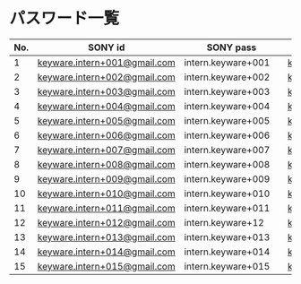 # パスワード一覧

| No.| SONY id | SONY pass | kaggle id | kaggle pass |
|---|-------------|----------|---|---|
| 1  | keyware.intern+001@gmail.com | intern.keyware+001　| keyware.intern+001@gmail.com | intern.keyware+001 |
| 2  | keyware.intern+002@gmail.com | intern.keyware+002　| keyware.intern+002@gmail.com | intern.keyware+002 |
| 3  | keyware.intern+003@gmail.com | intern.keyware+003　| keyware.intern+003@gmail.com | intern.keyware+003 |
| 4  | keyware.intern+004@gmail.com | intern.keyware+004　| keyware.intern+004@gmail.com | intern.keyware+004 |
| 5  | keyware.intern+005@gmail.com | intern.keyware+005　| keyware.intern+005@gmail.com | intern.keyware+005 |
| 6  | keyware.intern+006@gmail.com | intern.keyware+006　| keyware.intern+006@gmail.com | intern.keyware+006 |
| 7  | keyware.intern+007@gmail.com | intern.keyware+007　| keyware.intern+007@gmail.com | intern.keyware+007 |
| 8  | keyware.intern+008@gmail.com | intern.keyware+008　| keyware.intern+008@gmail.com | intern.keyware+008 |
| 9  | keyware.intern+009@gmail.com | intern.keyware+009　| keyware.intern+009@gmail.com | intern.keyware+009 |
| 10 | keyware.intern+010@gmail.com | intern.keyware+010　| keyware.intern+010@gmail.com | intern.keyware+010 |
| 11 | keyware.intern+011@gmail.com | intern.keyware+011　| keyware.intern+011@gmail.com | intern.keyware+011 |
| 12 | keyware.intern+012@gmail.com | intern.keyware+12   | keyware.intern+012@gmail.com | intern.keyware+012 |
| 13 | keyware.intern+013@gmail.com | intern.keyware+013　| keyware.intern+013@gmail.com | intern.keyware+013 |
| 14 | keyware.intern+014@gmail.com | intern.keyware+014　| keyware.intern+014@gmail.com | intern.keyware+014 |
| 15 | keyware.intern+015@gmail.com | intern.keyware+015　| keyware.intern+015@gmail.com | intern.keyware+015 |

